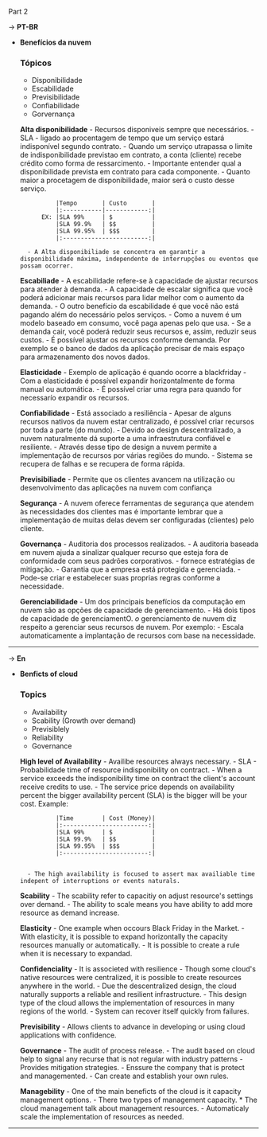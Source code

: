 Part 2

-> **PT-BR**

- **Benefícios da nuvem**
    ### Tópicos

    - Disponibilidade
    - Escabilidade
    - Previsibilidade
    - Confiabilidade
    - Gorvernança

    **Alta disponibilidade**
        - Recursos disponiveis sempre que necessários.
        - SLA - ligado ao procentagem de tempo que um serviço estará indisponível segundo contrato.
            - Quando um serviço utrapassa o limite de indisponibilidade previstao em contrato, a conta (cliente) recebe crédito como forma de ressarcimento.
        - Importante entender qual a disponibilidade prevista em contrato para cada componente.
        - Quanto maior a procetagem de disponibilidade, maior será o custo desse serviço.

                |Tempo       | Custo       |
                |:-----------|------------:|
            EX: |SLA 99%     | $           |
                |SLA 99.9%   | $$          |
                |SLA 99.95%  | $$$         |
                |:------------------------:|

        - A Alta disponibiliade se concentra em garantir a disponibilidade máxima, independente de interrupções ou eventos que possam ocorrer.

    **Escabiliade**
        - A escabilidade refere-se à capacidade de ajustar recursos para atender à demanda.
        - A capacidade de escalar significa que você poderá adicionar mais recursos para lidar melhor com o aumento da demanda.
        - O outro benefício da escabilidade é que você não está pagando além do necessário pelos serviços.
        - Como a nuvem é um modelo baseado em consumo, você paga apenas pelo que usa.
        - Se a demanda cair, você poderá reduzir seus recursos e, assim, reduzir seus custos.
        - É possível ajustar os recursos conforme demanda. Por exemplo se o banco de dados da aplicação precisar de mais espaço para armazenamento dos novos dados.
    
    **Elasticidade**
        - Exemplo de aplicação é quando ocorre a blackfriday
        - Com a elasticidade é possível expandir horizontalmente de forma manual ou automática.
        - É possível criar uma regra para quando for necessarío expandir os recursos.

    **Confiabilidade**
        - Está associado a resiliência
        - Apesar de alguns recursos nativos da nuvem estar centralizado, é possível criar recursos por toda a parte (do mundo).
        - Devido ao design descentralizado, a nuvem naturalmente dá suporte a uma infraestrutura confiável e resiliente.
        - Através desse tipo de design a nuvem permite a implementação de  recursos por várias regiões do mundo.
        - Sistema se recupera de falhas e se recupera de forma rápida.

    **Previsibiliade**
        - Permite que os clientes avancem na utilização ou desenvolvimento das aplicações na nuvem com confiança

    **Segurança**
        - A nuvem oferece ferramentas de segurança que atendem às necessidades dos clientes mas é importante lembrar que a implementação de muitas delas devem ser configuradas (clientes) pelo cliente.

    **Governança**
        - Auditoria dos processos realizados.
        - A auditoria baseada em nuvem ajuda a sinalizar qualquer recurso que esteja fora de conformidade com seus padrões corporativos.
        - fornece estratégias de mitigação.
        - Garantia que a empresa está protegida e gerenciada.
        - Pode-se criar e estabelecer suas proprias regras conforme a necessidade.

    **Gerenciabilidade**
        - Um dos principais benefícios da computação em nuvem são as opções de capacidade de gerenciamento.
        - Há dois tipos de capacidade de gerenciamentO.
        *o* gerenciamento de nuvem diz respeito a gerenciar seus recursos de nuvem. Por exemplo:
            - Escala automaticamente a implantação de recursos com base na necessidade.
        
        

-----------------------------------------------

-> **En**

- **Benficts of cloud**
    ### Topics

    - Availability
    - Scability (Growth over demand)
    - Previsiblely
    - Reliability
    - Governance

    **High level of Availability**
        - Availibe resources always necessary.
        - SLA - Probabilidade time of resource indisponibility on contract.
            - When a service exceeds the indisponibility time on contract the client's account receive credits to use.
            - The service price depends on availability percent the bigger availability percent (SLA) is the bigger will be your cost.
            Example:

                |Time        | Cost (Money)|
                |:------------------------:|
                |SLA 99%     | $           |
                |SLA 99.9%   | $$          |
                |SLA 99.95%  | $$$         |
                |:------------------------:|


        - The high availability is focused to assert max availiable time indepent of interruptions or events naturals.
    
    **Scability**
        - The scability refer to capacitiy on adjust resource's settings over demand.
        - The ability to scale means you have ability to add more resource as demand increase.

    **Elasticity**
        - One example when occours Black Friday in the Market.
        - With elasticity, it is possible to expand horizontally the capacity resources manually or automatically.
        - It is possible to create a rule when it is necessary to expandad.

    **Confidenciality**
        - It is associeted with resilience
        - Though some cloud's native resources were centralized, it is possible to create resources anywhere in the world.
        - Due the descentralized design, the cloud naturally  supports a reliable  and resilient infrastructure.
        - This design type of the cloud allows the implementation of resources in many regions of the world.
        - System can recover itself quickly from failures.

    **Previsibility**
        - Allows clients to advance in developing or using cloud applications with confidence.
    
    **Governance**
        - The audit of process release.
        - The audit based on cloud help to signal any recurse that is not regular with industry patterns
        - Provides  mitigation strategies.
        - Enssure the company that is protect and managemented.
        - Can create and establish your own rules.

    **Managebility**
        - One of the main beneficts of the cloud is it capacity management options.
        - There two types of management capacity.
        * The cloud management talk about management resources.
            - Automaticaly scale the implementation of resources as needed.
            
---------------------------------------------------------